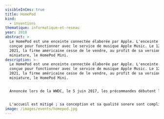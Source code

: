 ```yaml
---
visibleInCms: true
title: HomePod
kind:
  - inventions
thematique: informatique-et-reseau
year: 2018
abstract: >
  Le HomePod est une enceinte connectée élaborée par Apple. L'enceinte est
  conçue pour fonctionner avec le service de musique Apple Music. Le 12 mars
  2021, la firme américaine cesse de le vendre, au profit de sa version
  miniature, le HomePod Mini.
description: >-
  Le HomePod est une enceinte connectée élaborée par Apple. L'enceinte est
  conçue pour fonctionner avec le service de musique Apple Music. Le 12 mars
  2021, la firme américaine cesse de le vendre, au profit de sa version
  miniature, le HomePod Mini.


  Annoncée lors de la WWDC, le 5 juin 2017, les précommandes débutent le 26 janvier 2018 et la mise en vente s'effectue le 9 février. Il existe en deux coloris : gris sidéral et blanc.


  L'accueil est mitigé ; sa conception et sa qualité sonore sont complimentées par rapport aux concurrents mais est critiqué pour son prix élevé et son manque de diversité. De plus, la base en silicone située sous l'appareil endommage certaines surfaces en bois.
image: /images/events/homepod.jpg
---
```

